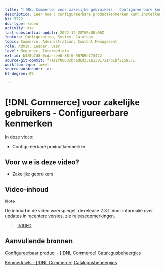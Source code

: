 ```yaml
---
title: "[!DNL Commerce] voor zakelijke gebruikers - Configureerbare kenmerken"
description: Leer hoe u configureerbare productkenmerken kunt instellen.
kt: 5772
doc-type: video
activity: use
last-substantial-update: 2022-12-28T00:00:00Z
feature: Configuration, System, Catalogs
topic: Commerce, Administration, Content Management
role: Admin, Leader, User
level: Beginner, Intermediate
exl-id: b528b7d8-0cda-4ee0-88f6-90789e774472
source-git-commit: f7aa1f0063cbcad6d331a13817214b1bf2158571
workflow-type: tm+mt
source-wordcount: '87'
ht-degree: 0%

---
```


# [!DNL Commerce] voor zakelijke gebruikers - Configureerbare kenmerken

In deze video:

- Configureerbare productkenmerken

## Voor wie is deze video?

- Zakelijke gebruikers

## Video-inhoud

>[!NOTE]
>
>De inhoud in de video weerspiegelt de release 2.3.1. Voor informatie over updates in recentere versies, zie [releaseopmerkingen](https://experienceleague.adobe.com/docs/commerce-operations/release/notes/overview.html).

>[!VIDEO](https://video.tv.adobe.com/v/35957?quality=12&learn=on)

## Aanvullende bronnen

[Configureerbaar product - [!DNL Commerce] Catalogusbeheergids](https://experienceleague.adobe.com/docs/commerce-admin/catalog/products/types/product-create-configurable.html)

[Kenmerksets - [!DNL Commerce] Catalogusbeheergids](https://experienceleague.adobe.com/docs/commerce-admin/catalog/product-attributes/create/attribute-sets.html)

